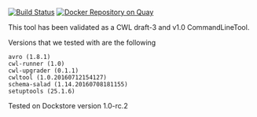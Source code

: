 [![Build Status](https://travis-ci.org/CancerCollaboratory/dockstore-tool-bwa-aln.svg)](https://travis-ci.org/CancerCollaboratory/dockstore-tool-bwa-aln)
[![Docker Repository on Quay](https://quay.io/repository/collaboratory/dockstore-tool-bwa-aln/status "Docker Repository on Quay")](https://quay.io/repository/collaboratory/dockstore-tool-bwa-aln)

This tool has been validated as a CWL draft-3 and v1.0 CommandLineTool. 

Versions that we tested with are the following 
```
avro (1.8.1)
cwl-runner (1.0)
cwl-upgrader (0.1.1)
cwltool (1.0.20160712154127)
schema-salad (1.14.20160708181155)
setuptools (25.1.6)
```
Tested on Dockstore version 1.0-rc.2
